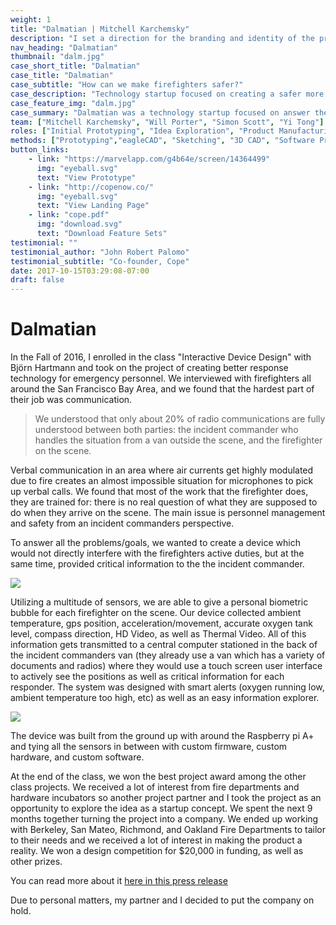```yaml
---
weight: 1
title: "Dalmatian | Mitchell Karchemsky"
description: "I set a direction for the branding and identity of the product and crafted a functioning prototype ready for usability testing and development."
nav_heading: "Dalmatian"
thumbnail: "dalm.jpg"
case_short_title: "Dalmatian"
case_title: "Dalmatian"
case_subtitle: "How can we make firefighters safer?"
case_description: "Technology startup focused on creating a safer more effective workforce for firefighters through the use of on-person telemetry units."
case_feature_img: "dalm.jpg"
case_summary: "Dalmatian was a technology startup focused on answer the question of how we can make firefighters safer in the hectic environment of an active emergency. We created Helios"
team: ["Mitchell Karchemsky", "Will Porter", "Simon Scott", "Yi Tong"]
roles: ["Initial Prototyping", "Idea Exploration", "Product Manufacturing", "Embedded System Design", ]
methods: ["Prototyping","eagleCAD", "Sketching", "3D CAD", "Software Programming"]
button_links:
    - link: "https://marvelapp.com/g4b64e/screen/14364499"
      img: "eyeball.svg"
      text: "View Prototype"
    - link: "http://copenow.co/"
      img: "eyeball.svg"
      text: "View Landing Page"
    - link: "cope.pdf"
      img: "download.svg"
      text: "Download Feature Sets"
testimonial: ""
testimonial_author: "John Robert Palomo"
testimonial_subtitle: "Co-founder, Cope"
date: 2017-10-15T03:29:08-07:00
draft: false
---
```


# Dalmatian

In the Fall of 2016, I enrolled in the class "Interactive Device Design" with Björn Hartmann and took on the project of creating better response technology for emergency personnel. We interviewed with firefighters all around the San Francisco Bay Area, and we found that the hardest part of their job was communication. 

> We understood that only about 20% of radio communications are fully understood between both parties: the incident commander who handles the situation from a van outside the scene, and the firefighter on the scene.

Verbal communication in an area where air currents get highly modulated due to fire creates an almost impossible situation for microphones to pick up verbal calls. We found that most of the work that the firefighter does, they are trained for: there is no real question of what they are supposed to do when they arrive on the scene. The main issue is personnel management and safety from an incident commanders perspective.

To answer all the problems/goals, we wanted to create a device which would not directly interfere with the firefighters active duties, but at the same time, provided critical information to the the incident commander.

 

![](/studies/dalm/dal1.png)

Utilizing a multitude of sensors, we are able to give a personal biometric bubble for each firefighter on the scene. Our device collected ambient temperature, gps position, acceleration/movement, accurate oxygen tank level, compass direction, HD Video, as well as Thermal Video. All of this information gets transmitted to a central computer stationed in the back of the incident commanders van (they already use a van which has a variety of documents and radios) where they would use a touch screen user interface to actively see the positions as well as critical information for each responder. The system was designed with smart alerts (oxygen running low, ambient temperature too high, etc) as well as an easy information explorer. 



![](/studies/dalm/dal0.png)

The device was built from the ground up with around the Raspberry pi A+ and tying all the sensors in between with custom firmware, custom hardware, and custom software.

At the end of the class, we won the best project award among the other class projects. We received a lot of interest from fire departments and hardware incubators so another project partner and I took the project as an opportunity to explore the idea as a startup concept. We spent the next 9 months together turning the project into a company. We ended up working with Berkeley, San Mateo, Richmond, and Oakland Fire Departments to tailor to their needs and we received a lot of interest in making the product a reality. We won a design competition for $20,000 in funding, as well as other prizes.

You can read more about it [here in this press release](https://www.venture.co/article/supporting-student-innovation-a-beautiful-solution-for-firefighters)

Due to personal matters, my partner and I decided to put the company on hold. 

